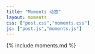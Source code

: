 ```yaml
---
title: "Moments 动态"
layout: moments
css: ["post.css","moments.css"]
js: ["post.js","moments.js"]
---
```

<div class="row">
  <div class="col s8 offset-s2 markdown_pagnation">
    <div class="markdown_item" markdown="1">
        {% include moments.md %}
    </div>
    <ul  class="pagination">
    </ul>
    <input id="current_page" type="hidden">
    <input id="show_per_page" type="hidden">
  </div>
</div>